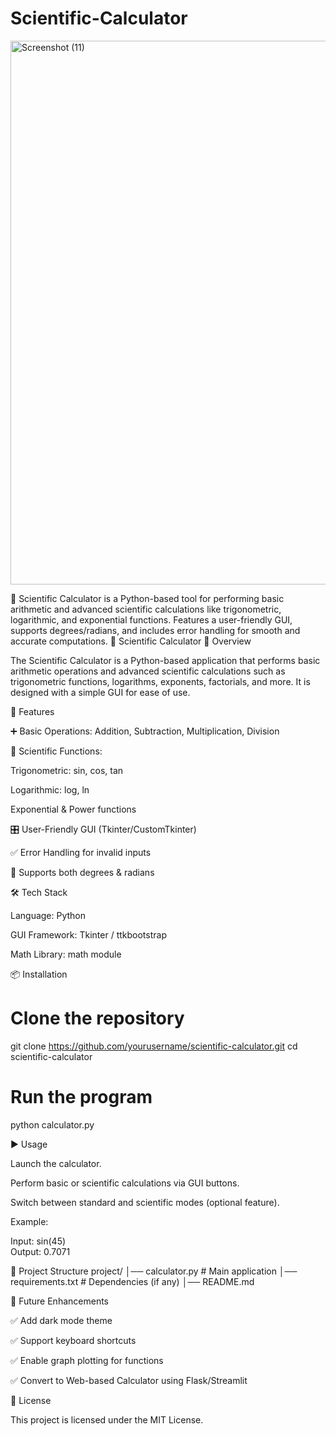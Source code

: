 # Scientific-Calculator
<img width="1613" height="870" alt="Screenshot (11)" src="https://github.com/user-attachments/assets/aa0f3dc6-dd52-4e74-871d-5c40575f1cd1" />



🧮 Scientific Calculator is a Python-based tool for performing basic arithmetic and advanced scientific calculations like trigonometric, logarithmic, and exponential functions. Features a user-friendly GUI, supports degrees/radians, and includes error handling for smooth and accurate computations.
🧮 Scientific Calculator
📖 Overview

The Scientific Calculator is a Python-based application that performs basic arithmetic operations and advanced scientific calculations such as trigonometric functions, logarithms, exponents, factorials, and more. It is designed with a simple GUI for ease of use.

🚀 Features

➕ Basic Operations: Addition, Subtraction, Multiplication, Division

📐 Scientific Functions:

Trigonometric: sin, cos, tan

Logarithmic: log, ln

Exponential & Power functions

🎛️ User-Friendly GUI (Tkinter/CustomTkinter)

✅ Error Handling for invalid inputs

🔢 Supports both degrees & radians

🛠️ Tech Stack

Language: Python

GUI Framework: Tkinter / ttkbootstrap

Math Library: math module

📦 Installation
# Clone the repository
git clone https://github.com/yourusername/scientific-calculator.git
cd scientific-calculator

# Run the program
python calculator.py

▶️ Usage

Launch the calculator.

Perform basic or scientific calculations via GUI buttons.

Switch between standard and scientific modes (optional feature).

Example:

Input: sin(45)  
Output: 0.7071  

📂 Project Structure
project/
│── calculator.py       # Main application
│── requirements.txt    # Dependencies (if any)
│── README.md

🔮 Future Enhancements

✅ Add dark mode theme

✅ Support keyboard shortcuts

✅ Enable graph plotting for functions

✅ Convert to Web-based Calculator using Flask/Streamlit

📜 License

This project is licensed under the MIT License.
